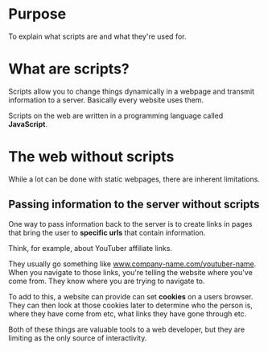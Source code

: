 # Purpose

To explain what scripts are and what they're used for.

# What are scripts?

Scripts allow you to change things dynamically in a webpage and transmit information to a server. Basically every website uses them.

Scripts on the web are written in a programming language called **JavaScript**.

# The web without scripts

While a lot can be done with static webpages, there are inherent limitations.

## Passing information to the server without scripts

One way to pass information back to the server is to create links in pages that bring the user to **specific urls** that contain information.

Think, for example, about YouTuber affiliate links.

They usually go something like www.company-name.com/youtuber-name. When you navigate to those links, you're telling the website where you've come from. They know where you are trying to navigate to.

To add to this, a website can provide can set **cookies** on a users browser. They can then look at those cookies later to determine who the person is, where they have come from etc, what links they have gone through etc.

Both of these things are valuable tools to a web developer, but they are limiting as the only source of interactivity.
